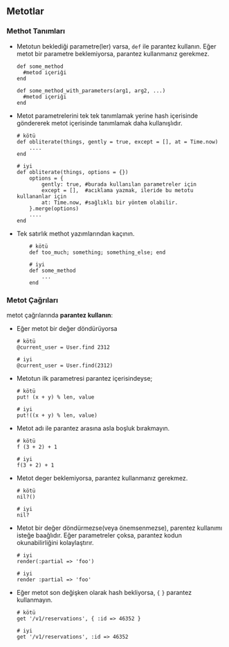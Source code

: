 ## Metotlar
### Methot Tanımları
* Metotun beklediği parametre(ler) varsa, `def` ile parantez kullanın. Eğer metot bir parametre beklemiyorsa, parantez kullanmanız gerekmez.

	```
	def some_method
	  #metod içeriği
	end
	
	def some_method_with_parameters(arg1, arg2, ...)
	  #metod içeriği
	end

	```
* Metot parametrelerini tek tek tanımlamak yerine hash içerisinde göndererek metot içerisinde tanımlamak daha kullanışlıdır.

	```
	# kötü
	def obliterate(things, gently = true, except = [], at = Time.now)
		....
	end
	
	# iyi
	def obliterate(things, options = {})
		options = {
			gently: true, #burada kullanılan parametreler için
			except = [],  #acıklama yazmak, ileride bu metotu kullananlar için
			at: Time.now, #sağlıklı bir yöntem olabilir.
		}.merge(options)
		....
	end

	```
* Tek satırlık methot yazımlarından kaçının.

	```
		# kötü
		def too_much; something; something_else; end
		
		# iyi
		def some_method
			...
		end
	```
### Metot Çağrıları
metot çağrılarında **parantez kullanın**:
* Eğer metot bir değer döndürüyorsa

	```
	# kötü
	@current_user = User.find 2312
	
	# iyi
	@current_user = User.find(2312)

	```
* Metotun ilk parametresi parantez içerisindeyse;

	```
	# kötü
	put! (x + y) % len, value
	
	# iyi
	put!((x + y) % len, value)
	```
* Metot adı ile parantez arasına asla boşluk bırakmayın.

	```
	# kötü
	f (3 + 2) + 1
	
	# iyi
	f(3 + 2) + 1
	```
* Metot deger beklemiyorsa, parantez kullanmanız gerekmez.

	```
	# kötü
	nil?()
	
	# iyi
	nil?
	```
* Metot bir değer döndürmezse(veya önemsenmezse), parentez kullanımı isteğe baağlıdır. Eğer parametreler çoksa, parantez kodun okunabilirliğini kolaylaştırır.

	```
	# iyi
	render(:partial => 'foo')

	# iyi
	render :partial => 'foo'
	```

* Eğer metot son değişken olarak hash bekliyorsa, `{` `}` parantez kullanmayın.

	```
	# kötü
	get '/v1/reservations', { :id => 46352 }
	
	# iyi
	get '/v1/reservations', :id => 46352
	
	```